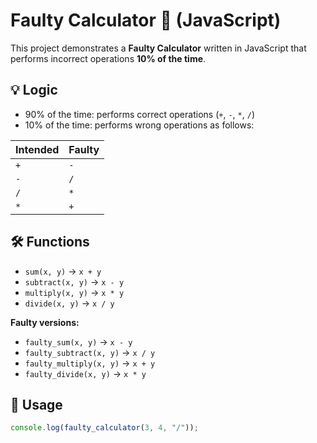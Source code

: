 # Faulty Calculator 🧮 (JavaScript)

This project demonstrates a **Faulty Calculator** written in JavaScript that performs incorrect operations **10% of the time**.

## 💡 Logic

- 90% of the time: performs correct operations (`+`, `-`, `*`, `/`)
- 10% of the time: performs wrong operations as follows:

| Intended | Faulty |
|----------|--------|
| `+`      | `-`    |
| `-`      | `/`    |
| `/`      | `*`    |
| `*`      | `+`    |

## 🛠 Functions

- `sum(x, y)` → `x + y`
- `subtract(x, y)` → `x - y`
- `multiply(x, y)` → `x * y`
- `divide(x, y)` → `x / y`

**Faulty versions:**
- `faulty_sum(x, y)` → `x - y`
- `faulty_subtract(x, y)` → `x / y`
- `faulty_multiply(x, y)` → `x + y`
- `faulty_divide(x, y)` → `x * y`

## 🔁 Usage

```js
console.log(faulty_calculator(3, 4, "/"));
